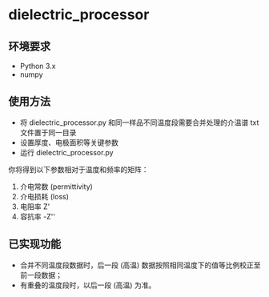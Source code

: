 # dielectric_processor

## 环境要求
- Python 3.x
- numpy

## 使用方法
- 将 dielectric_processor.py 和同一样品不同温度段需要合并处理的介温谱 txt 文件置于同一目录
- 设置厚度、电极面积等关键参数
- 运行 dielectric_processor.py

你将得到以下参数相对于温度和频率的矩阵：
1. 介电常数 (permittivity)
2. 介电损耗 (loss)
3. 电阻率 Z'
4. 容抗率 -Z''

## 已实现功能
- 合并不同温度段数据时，后一段 (高温) 数据按照相同温度下的值等比例校正至前一段数据；
- 有重叠的温度段时，以后一段 (高温) 为准。
